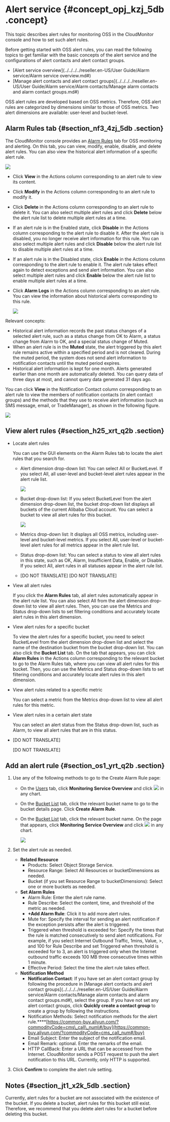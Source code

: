 # Alert service {#concept_opj_kzj_5db .concept}

This topic describes alert rules for monitoring OSS in the CloudMonitor console and how to set such alert rules.

Before getting started with OSS alert rules, you can read the following topics to get familiar with the basic concepts of the alert service and the configurations of alert contacts and alert contact groups.

-   [Alert service overview](../../../../reseller.en-US/User Guide/Alarm service/Alarm service overview.md#)
-   [Manage alert contacts and alert contact groups](../../../../reseller.en-US/User Guide/Alarm service/Alarm contacts/Manage alarm contacts and alarm contact groups.md#)

OSS alert rules are developed based on OSS metrics. Therefore, OSS alert rules are categorized by dimensions similar to those of OSS metrics. Two alert dimensions are available: user-level and bucket-level.

## Alarm Rules tab {#section_nf3_4zj_5db .section}

The CloudMonitor console provides an [Alarm Rules](https://cloudmonitor.console.aliyun.com/#/cloud/alarmrules/oss//-----all-----/) tab for OSS monitoring and alerting. On this tab, you can view, modify, enable, disable, and delete alert rules. You can also view the historical alert information of a specific alert rule.

![](http://static-aliyun-doc.oss-cn-hangzhou.aliyuncs.com/assets/img/4393/15574545321216_en-US.png)

-   Click **View** in the Actions column corresponding to an alert rule to view its content.
-   Click **Modify** in the Actions column corresponding to an alert rule to modify it.
-   Click **Delete** in the Actions column corresponding to an alert rule to delete it. You can also select multiple alert rules and click **Delete** below the alert rule list to delete multiple alert rules at a time.
-   If an alert rule is in the Enabled state, click **Disable** in the Actions column corresponding to the alert rule to disable it. After the alert rule is disabled, you no longer receive alert information for this rule. You can also select multiple alert rules and click **Disable** below the alert rule list to disable multiple alert rules at a time.
-   If an alert rule is in the Disabled state, click **Enable** in the Actions column corresponding to the alert rule to enable it. The alert rule takes effect again to detect exceptions and send alert information. You can also select multiple alert rules and click **Enable** below the alert rule list to enable multiple alert rules at a time.
-   Click **Alarm Logs** in the Actions column corresponding to an alert rule. You can view the information about historical alerts corresponding to this rule.

    ![](http://static-aliyun-doc.oss-cn-hangzhou.aliyuncs.com/assets/img/4393/15574545326384_en-US.png)


Relevant concepts:

-   Historical alert information records the past status changes of a selected alert rule, such as a status change from OK to Alarm, a status change from Alarm to OK, and a special status change of Muted.
-   When an alert rule is in the **Muted** state, the alert triggered by this alert rule remains active within a specified period and is not cleared. During the muted period, the system does not send alert information to notification contacts until the muted period expires.
-   Historical alert information is kept for one month. Alerts generated earlier than one month are automatically deleted. You can query data of three days at most, and cannot query data generated 31 days ago.

You can click **View** in the Notification Contact column corresponding to an alert rule to view the members of notification contacts \(in alert contact groups\) and the methods that they use to receive alert information \(such as SMS message, email, or TradeManager\), as shown in the following figure.

![](http://static-aliyun-doc.oss-cn-hangzhou.aliyuncs.com/assets/img/4393/15574545326385_en-US.jpg)

## View alert rules {#section_h25_xrt_q2b .section}

-   Locate alert rules

    You can use the GUI elements on the Alarm Rules tab to locate the alert rules that you search for.

    -   Alert dimension drop-down list: You can select All or BucketLevel. If you select All, all user-level and bucket-level alert rules appear in the alert rule list.

        ![](http://static-aliyun-doc.oss-cn-hangzhou.aliyuncs.com/assets/img/4393/15574545326386_en-US.png)

    -   Bucket drop-down list: If you select BucketLevel from the alert dimension drop-down list, the bucket drop-down list displays all buckets of the current Alibaba Cloud account. You can select a bucket to view all alert rules for this bucket.

        ![](http://static-aliyun-doc.oss-cn-hangzhou.aliyuncs.com/assets/img/4393/15574545326387_en-US.png)

    -   Metrics drop-down list: It displays all OSS metrics, including user-level and bucket-level metrics. If you select All, user-level or bucket-level alert rules for all metrics appear in the alert rule list.
    -   Status drop-down list: You can select a status to view all alert rules in this state, such as OK, Alarm, Insufficient Data, Enable, or Disable. If you select All, alert rules in all statuses appear in the alert rule list.
    -   \[DO NOT TRANSLATE\] \[DO NOT TRANSLATE\]
-   View all alert rules

    If you click the **Alarm Rules** tab, all alert rules automatically appear in the alert rule list. You can also select All from the alert dimension drop-down list to view all alert rules. Then, you can use the Metrics and Status drop-down lists to set filtering conditions and accurately locate alert rules in this alert dimension.

-   View alert rules for a specific bucket

    To view the alert rules for a specific bucket, you need to select BucketLevel from the alert dimension drop-down list and select the name of the destination bucket from the bucket drop-down list. You can also click the **Bucket List** tab. On the tab that appears, you can click **Alarm Rules** in the Actions column corresponding to the relevant bucket to go to the Alarm Rules tab, where you can view all alert rules for this bucket. Then, you can use the Metrics and Status drop-down lists to set filtering conditions and accurately locate alert rules in this alert dimension.

-   View alert rules related to a specific metric

    You can select a metric from the Metrics drop-down list to view all alert rules for this metric.

-   View alert rules in a certain alert state

    You can select an alert status from the Status drop-down list, such as Alarm, to view all alert rules that are in this status.

-   \[DO NOT TRANSLATE\]

    \[DO NOT TRANSLATE\]


## Add an alert rule {#section_os1_yrt_q2b .section}

1.  Use any of the following methods to go to the Create Alarm Rule page:
    -   On the [Users](https://cloudmonitor.console.aliyun.com/#/cloud/overview/oss/) tab, click **Monitoring Service Overview** and click ![](https://docs-aliyun.cn-hangzhou.oss.aliyun-inc.com/internal/oss/0.0.4/assets/image/media/alert_chart.jpg) in any chart.
    -   On the [Bucket List](https://cloudmonitor.console.aliyun.com/#/cloud/buckets/oss/) tab, click the relevant bucket name to go to the bucket details page. Click **Create Alarm Rule**.
    -   On the [Bucket List](https://cloudmonitor.console.aliyun.com/#/cloud/buckets/oss/) tab, click the relevant bucket name. On the page that appears, click **Monitoring Service Overview** and click ![](https://docs-aliyun.cn-hangzhou.oss.aliyun-inc.com/internal/oss/0.0.4/assets/image/media/alert_chart.jpg) in any chart.

        ![](images/38977_en-US.png)

2.  Set the alert rule as needed.
    -   **Related Resource**
        -   Products: Select Object Storage Service.
        -   Resource Range: Select All Resources or bucketDimensions as needed.
        -   Bucket \(if you set Resource Range to bucketDimensions\): Select one or more buckets as needed.
    -   **Set Alarm Rules**
        -   Alarm Rule: Enter the alert rule name.
        -   Rule Describe: Select the content, time, and threshold of the metric as needed.
        -   **+Add Alarm Rule**: Click it to add more alert rules.
        -   Mute for: Specify the interval for sending an alert notification if the exception persists after the alert is triggered.
        -   Triggered when threshold is exceeded for: Specify the times that the rule is matched consecutively to send alert notifications. For example, if you select Internet Outbound Traffic, 1mins, Value, \>, and 100 for Rule Describe and set Triggered when threshold is exceeded for to 3, an alert is triggered only when the Internet outbound traffic exceeds 100 MB three consecutive times within 1 minute.
        -   Effective Period: Select the time the alert rule takes effect.
    -   **Notification Method**
        -   **Notification Contact**: If you have set an alert contact group by following the procedure in [Manage alert contacts and alert contact groups](../../../../reseller.en-US/User Guide/Alarm service/Alarm contacts/Manage alarm contacts and alarm contact groups.md#), select the group. If you have not set any alert contact groups, click **Quickly create a contact group** to create a group by following the instructions.
        -   Notification Methods: Select notification methods for the alert rule.****[https://common-buy.aliyun.com/?commodityCode=cms\_call\_num\#/buy](https://common-buy.aliyun.com/?commodityCode=cms_call_num#/buy)
        -   Email Subject: Enter the subject of the notification email.
        -   Email Remark: optional. Enter the remarks of the email.
        -   HTTP CallBack: Enter a URL that can be accessed from the Internet. CloudMonitor sends a POST request to push the alert notification to this URL. Currently, only HTTP is supported.
3.  Click **Confirm** to complete the alert rule setting.

## Notes {#section_jt1_x2k_5db .section}

Currently, alert rules for a bucket are not associated with the existence of the bucket. If you delete a bucket, alert rules for this bucket still exist. Therefore, we recommend that you delete alert rules for a bucket before deleting this bucket.

